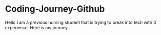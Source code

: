 # Coding-Journey-Github
Hello I am a previous nursing student that is trying to break into tech with 0 experience. Here is my journey..
